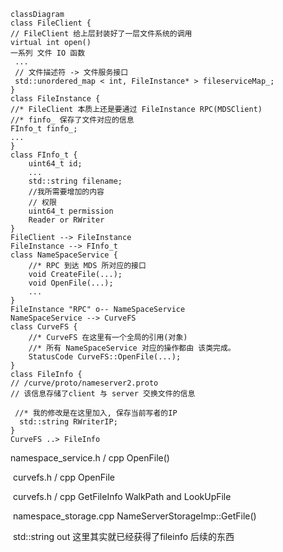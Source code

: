 ```mermaid
classDiagram 
class FileClient {
// FileClient 给上层封装好了一层文件系统的调用
virtual int open()
一系列 文件 IO 函数
 ...
 // 文件描述符 -> 文件服务接口
 std::unordered_map < int, FileInstance* > fileserviceMap_;
}
class FileInstance {
//* FileClient 本质上还是要通过 FileInstance RPC(MDSClient)
//* finfo_ 保存了文件对应的信息
FInfo_t finfo_;
...
}
class FInfo_t {
	uint64_t id;
	...
	std::string filename;
	//我所需要增加的内容
	// 权限
	uint64_t permission
	Reader or RWriter
}
FileClient --> FileInstance 
FileInstance --> FInfo_t
class NameSpaceService {
	//* RPC 到达 MDS 所对应的接口
	void CreateFile(...);
	void OpenFile(...);
	...
}
FileInstance "RPC" o-- NameSpaceService
NameSpaceService --> CurveFS
class CurveFS {
	//* CurveFS 在这里有一个全局的引用(对象)
	//* 所有 NameSpaceService 对应的操作都由 该类完成。
	StatusCode CurveFS::OpenFile(...);
}
class FileInfo {
// /curve/proto/nameserver2.proto
// 该信息存储了client 与 server 交换文件的信息

 //* 我的修改是在这里加入, 保存当前写者的IP
  std::string RWriterIP;
}
CurveFS ..> FileInfo
```

namespace_service.h / cpp OpenFile()

​	curvefs.h / cpp OpenFile

​		curvefs.h / cpp GetFileInfo WalkPath and LookUpFile

​			namespace_storage.cpp NameServerStorageImp::GetFile() 

​				std::string out 这里其实就已经获得了fileinfo 后续的东西
